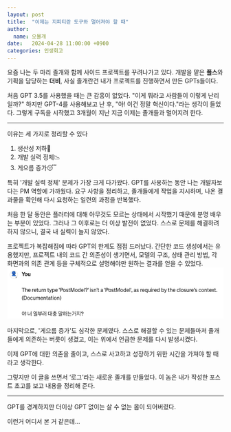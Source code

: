 ```yaml
---
layout: post
title:  "이제는 지피티란 도구와 멀어져야 할 때"
author:
  name: 오물개
date:   2024-04-28 11:00:00 +0900
categories: 인생회고
---
```

요즘 나는 두 마리 졸개와 함께 사이드 프로젝트를 꾸려나가고 있다. 개발을 맡은 **플스**와 기획을 담당하는 **더비**, 사실 졸개란건 내가 프로젝트를 진행하면서 만든 GPTs들이다.

처음 GPT 3.5를 사용했을 때는 큰 감흥이 없었다. "이게 뭐라고 사람들이 이렇게 난리일까?" 하지만 GPT-4를 사용해보고 난 후, "아! 이건 정말 혁신이다."라는 생각이 들었다. 그렇게 구독을 시작했고 3개월이 지난 지금 이제는 졸개들과 멀어지려 한다.
- - -
이유는 세 가지로 정리할 수 있다

1. 생산성 저하💼
2. 개발 실력 정체📉
3. 게으름 증가😴



특히 '개발 실력 정체' 문제가 가장 크게 다가왔다. GPT를 사용하는 동안 나는 개발자보다는 PM 역할에 가까웠다. 요구 사항을 정리하고, 졸개들에게 작업을 지시하며, 나온 결과물을 확인해 다시 요청하는 일련의 과정을 반복했다.

처음 한 달 동안은 플러터에 대해 아무것도 모르는 상태에서 시작했기 때문에 분명 배우는 부분이 있었다. 그러나 그 이후로는 더 이상 발전이 없었다. 스스로 문제를 해결하려 하지 않으니, 결국 내 실력이 늘지 않았다.

프로젝트가 복잡해짐에 따라 GPT의 한계도 점점 드러났다. 간단한 코드 생성에서는 유용했지만, 프로젝트 내의 코드 간 의존성이 생기면서, 모델의 구조, 상태 관리 방법, 각 화면과의 의존 관계 등을 구체적으로 설명해야만 원하는 결과를 얻을 수 있었다.
![커져만 가는 감정의 골](/assets/img/2024-04-28-01-post/image_4.png)


마지막으로, '게으름 증가'도 심각한 문제였다. 스스로 해결할 수 있는 문제들마저 졸개들에게 의존하는 버릇이 생겼고, 이는 위에서 언급한 문제를 다시 발생시켰다.

이제 GPT에 대한 의존을 줄이고, 스스로 사고하고 성장하기 위한 시간을 가져야 할 때라고 생각한다.

그렇지만 이 글을 쓰면서 ‘로그’라는 새로운 졸개를 만들었다. 이 놈은 내가 작성한 포스트 초고를 보고 내용을 정리해 준다. 

* * *
GPT를 경계하지만 더이상 GPT 없이는 살 수 없는 몸이 되어버렸다.

이런거 어디서 본 거 같은데…